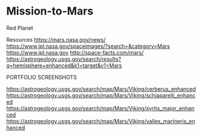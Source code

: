 # Mission-to-Mars
Red Planet

Resources
https://mars.nasa.gov/news/
https://www.jpl.nasa.gov/spaceimages/?search=&category=Mars
https://www.jpl.nasa.gov
http://space-facts.com/mars/
https://astrogeology.usgs.gov/search/results?q=hemisphere+enhanced&k1=target&v1=Mars

PORTFOLIO SCREENSHOTS

https://astrogeology.usgs.gov/search/map/Mars/Viking/cerberus_enhanced
https://astrogeology.usgs.gov/search/map/Mars/Viking/schiaparelli_enhanced
https://astrogeology.usgs.gov/search/map/Mars/Viking/syrtis_major_enhanced
https://astrogeology.usgs.gov/search/map/Mars/Viking/valles_marineris_enhanced

